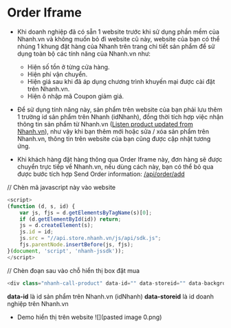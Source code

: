 # Order Iframe

- Khi doanh nghiệp đã có sẵn 1 website trước khi sử dụng phần mềm của Nhanh.vn và không muốn bỏ đi website cũ này, website của bạn có thể nhúng 1 khung đặt hàng của Nhanh trên trang chi tiết sản phẩm để sử dụng toàn bộ các tính năng của Nhanh.vn như:

  - Hiện số tồn ở từng cửa hàng.
  - Hiện phí vận chuyển.
  - Hiện giá sau khi đã áp dụng chương trình khuyến mại được cài đặt trên Nhanh.vn.
  - Hiện ô nhập mã Coupon giảm giá.


- Để sử dụng tính năng này, sản phẩm trên website của bạn phải lưu thêm 1 trường id sản phẩm trên Nhanh (idNhanh), đồng thời tích hợp việc nhận thông tin sản phẩm từ Nhanh.vn ([Listen product updated from Nhanh.vn](/docs/product/add.md)), như vậy khi bạn thêm mới hoặc sửa / xóa sản phẩm trên Nhanh.vn, thông tin trên website của bạn cũng được cập nhật tương ứng.

- Khi khách hàng đặt hàng thông qua Order Iframe này, đơn hàng sẽ được chuyển trực tiếp về Nhanh.vn, nếu dùng cách này, bạn có thể bỏ qua được bước tích hợp Send Order information: [/api/order/add](/docs/order/add.md)

// Chèn mã javascript này vào website
```js
<script>
(function (d, s, id) {
	var js, fjs = d.getElementsByTagName(s)[0];
	if (d.getElementById(id)) return;
	js = d.createElement(s);
	js.id = id;
	js.src = "//api.store.nhanh.vn/js/api/sdk.js";
	fjs.parentNode.insertBefore(js, fjs);
}(document, 'script', 'nhanh-jssdk'));
</script> 
```
// Chèn đoạn sau vào chỗ hiển thị box đặt mua
```php
<div class="nhanh-call-product" data-id="" data-storeid="" data-backgroundbutton="cc334f" data-borderradiusbutton="5" data-font="Arial, Helvetica, sans-serif" data-fontsize="12"></div> 
```
**data-id** là id sản phẩm trên Nhanh.vn (idNhanh)
**data-storeid** là id doanh nghiệp trên Nhanh.vn

- Demo hiển thị trên website
![](pasted image 0.png)







